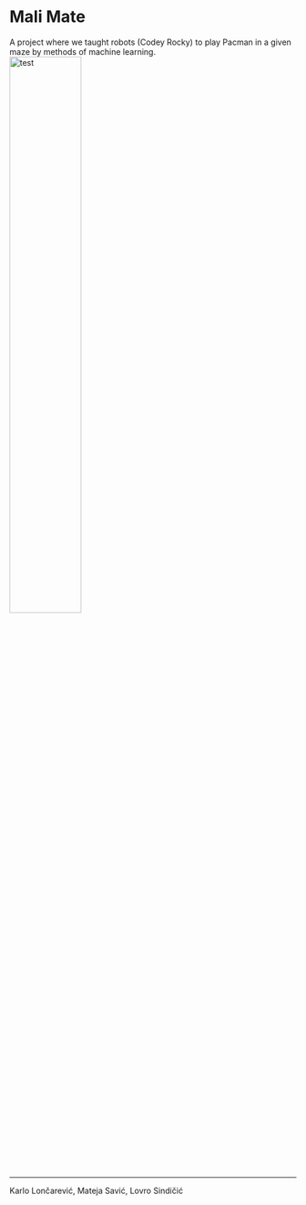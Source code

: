 # Mali Mate
A project where we taught robots (Codey Rocky) to play Pacman in a given maze by methods of machine learning.
<img src = "https://i1.wp.com/css-tricks.com/wp-content/uploads/2019/11/pacman.png" width = "50%" alt = "test">
<hr>
Karlo Lončarević, Mateja Savić, Lovro Sindičić
